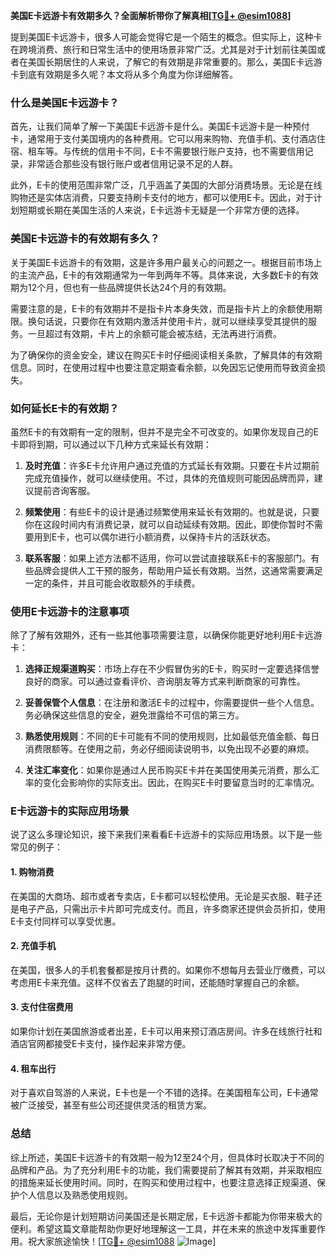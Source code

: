 **美国E卡远游卡有效期多久？全面解析带你了解真相[[TG💪+ @esim1088](https://t.me/s/esim1088)]**

提到美国E卡远游卡，很多人可能会觉得它是一个陌生的概念。但实际上，这种卡在跨境消费、旅行和日常生活中的使用场景非常广泛。尤其是对于计划前往美国或者在美国长期居住的人来说，了解它的有效期是非常重要的。那么，美国E卡远游卡到底有效期是多久呢？本文将从多个角度为你详细解答。

### 什么是美国E卡远游卡？

首先，让我们简单了解一下美国E卡远游卡是什么。美国E卡远游卡是一种预付卡，通常用于支付美国境内的各种费用。它可以用来购物、充值手机、支付酒店住宿、租车等。与传统的信用卡不同，E卡不需要银行账户支持，也不需要信用记录，非常适合那些没有银行账户或者信用记录不足的人群。

此外，E卡的使用范围非常广泛，几乎涵盖了美国的大部分消费场景。无论是在线购物还是实体店消费，只要支持刷卡支付的地方，都可以使用E卡。因此，对于计划短期或长期在美国生活的人来说，E卡远游卡无疑是一个非常方便的选择。

### 美国E卡远游卡的有效期有多久？

关于美国E卡远游卡的有效期，这是许多用户最关心的问题之一。根据目前市场上的主流产品，E卡的有效期通常为一年到两年不等。具体来说，大多数E卡的有效期为12个月，但也有一些品牌提供长达24个月的有效期。

需要注意的是，E卡的有效期并不是指卡片本身失效，而是指卡片上的余额使用期限。换句话说，只要你在有效期内激活并使用卡片，就可以继续享受其提供的服务。一旦超过有效期，卡片上的余额可能会被冻结，无法再进行消费。

为了确保你的资金安全，建议在购买E卡时仔细阅读相关条款，了解具体的有效期信息。同时，在使用过程中也要注意定期查看余额，以免因忘记使用而导致资金损失。

### 如何延长E卡的有效期？

虽然E卡的有效期有一定的限制，但并不是完全不可改变的。如果你发现自己的E卡即将到期，可以通过以下几种方式来延长有效期：

1. **及时充值**：许多E卡允许用户通过充值的方式延长有效期。只要在卡片过期前完成充值操作，就可以继续使用。不过，具体的充值规则可能因品牌而异，建议提前咨询客服。

2. **频繁使用**：有些E卡的设计是通过频繁使用来延长有效期的。也就是说，只要你在这段时间内有消费记录，就可以自动延续有效期。因此，即使你暂时不需要用到E卡，也可以偶尔进行小额消费，以保持卡片的活跃状态。

3. **联系客服**：如果上述方法都不适用，你可以尝试直接联系E卡的客服部门。有些品牌会提供人工干预的服务，帮助用户延长有效期。当然，这通常需要满足一定的条件，并且可能会收取额外的手续费。

### 使用E卡远游卡的注意事项

除了了解有效期外，还有一些其他事项需要注意，以确保你能更好地利用E卡远游卡：

1. **选择正规渠道购买**：市场上存在不少假冒伪劣的E卡，购买时一定要选择信誉良好的商家。可以通过查看评价、咨询朋友等方式来判断商家的可靠性。

2. **妥善保管个人信息**：在注册和激活E卡的过程中，你需要提供一些个人信息。务必确保这些信息的安全，避免泄露给不可信的第三方。

3. **熟悉使用规则**：不同的E卡可能有不同的使用规则，比如最低充值金额、每日消费限额等。在使用之前，务必仔细阅读说明书，以免出现不必要的麻烦。

4. **关注汇率变化**：如果你是通过人民币购买E卡并在美国使用美元消费，那么汇率的变化会影响你的实际支出。因此，在购买E卡时要留意当时的汇率情况。

### E卡远游卡的实际应用场景

说了这么多理论知识，接下来我们来看看E卡远游卡的实际应用场景。以下是一些常见的例子：

#### 1. 购物消费
在美国的大商场、超市或者专卖店，E卡都可以轻松使用。无论是买衣服、鞋子还是电子产品，只需出示卡片即可完成支付。而且，许多商家还提供会员折扣，使用E卡支付同样可以享受优惠。

#### 2. 充值手机
在美国，很多人的手机套餐都是按月计费的。如果你不想每月去营业厅缴费，可以考虑用E卡来充值。这样不仅省去了跑腿的时间，还能随时掌握自己的余额。

#### 3. 支付住宿费用
如果你计划在美国旅游或者出差，E卡可以用来预订酒店房间。许多在线旅行社和酒店官网都接受E卡支付，操作起来非常方便。

#### 4. 租车出行
对于喜欢自驾游的人来说，E卡也是一个不错的选择。在美国租车公司，E卡通常被广泛接受，甚至有些公司还提供灵活的租赁方案。

### 总结

综上所述，美国E卡远游卡的有效期一般为12至24个月，但具体时长取决于不同的品牌和产品。为了充分利用E卡的功能，我们需要提前了解其有效期，并采取相应的措施来延长使用时间。同时，在购买和使用过程中，也要注意选择正规渠道、保护个人信息以及熟悉使用规则。

最后，无论你是计划短期访问美国还是长期定居，E卡远游卡都能为你带来极大的便利。希望这篇文章能帮助你更好地理解这一工具，并在未来的旅途中发挥重要作用。祝大家旅途愉快！[[TG💪+ @esim1088](https://t.me/s/esim1088) ![Image](https://i.postimg.cc/4NQfJmqS/Snipaste-2025-05-13-00-14-12.png)]